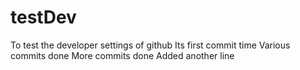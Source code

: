 # testDev
To test the developer settings of github 
Its first commit time
Various commits done
More commits done
Added another line
